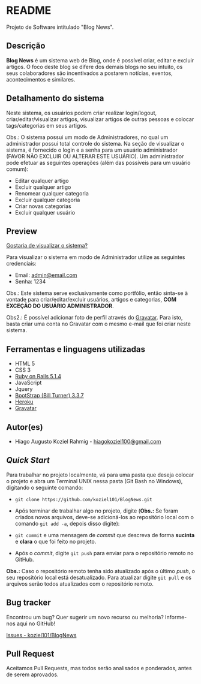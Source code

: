 # README

Projeto de Software intitulado "Blog News".  

Descrição
---------
**Blog News** é um sistema web de Blog, onde é possível criar, editar e excluir artigos. O foco deste blog se difere dos demais blogs no seu intuito, os seus colaboradores são incentivados a postarem notícias, eventos, acontecimentos e similares. 

## Detalhamento do sistema

Neste sistema, os usuários podem criar realizar login/logout, criar/editar/visualizar artigos, visualizar artigos de outras pessoas e colocar tags/categorias em seus artigos.

Obs.: O sistema possui um modo de Administradores, no qual um administrador possui total controle do sistema. Na seção de visualizar o sistema, é fornecido o login e a senha para um usuário administrador (FAVOR NÃO EXCLUIR OU ALTERAR ESTE USUÁRIO). Um administrador pode efetuar as seguintes operações (além das possíveis para um usuário comum):
* Editar qualquer artigo
* Excluir qualquer artigo
* Renomear qualquer categoria
* Excluir qualquer categoria
* Criar novas categorias
* Excluir qualquer usuário

## Preview

[Gostaria de visualizar o sistema?](https://blog-news.herokuapp.com/)

Para visualizar o sistema em modo de Administrador utilize as seguintes credenciais:
* Email: admin@email.com
* Senha: 1234

Obs.: Este sistema serve exclusivamente como portfólio, então sinta-se à vontade para criar/editar/excluir usuários, artigos e categorias, **COM EXCEÇÃO DO USUÁRIO ADMINISTRADOR**.

Obs2.: É possível adicionar foto de perfil através do [Gravatar](https://www.gravatar.com). Para isto, basta criar uma conta no Gravatar com o mesmo e-mail que foi criar neste sistema.

## Ferramentas e linguagens utilizadas

* HTML 5
* CSS 3
* [Ruby on Rails 5.1.4](http://rubyonrails.org/)
* JavaScript
* Jquery
* [BootStrap (Bill Turner) 3.3.7](https://getbootstrap.com/docs/3.3/)
* [Heroku](https://www.heroku.com/)
* [Gravatar](https://www.gravatar.com)

Autor(es)
-------
 * Hiago Augusto Koziel Rahmig - <hiagokoziel100@gmail.com>
 
*Quick Start*
-------------
Para trabalhar no projeto localmente, vá para uma pasta que deseja colocar o projeto e abra um Terminal UNIX nessa pasta (Git Bash no Windows), digitando o seguinte comando:

* `git clone https://github.com/koziel101/BlogNews.git`

* Após terminar de trabalhar algo no projeto, digite (**Obs.:** Se foram criados novos arquivos, deve-se adicioná-los ao repositório local com o comando `git add -a`, depois disso digite):

* `git commit` e uma mensagem de *commit* que descreva de forma **sucinta** e **clara** o que foi feito no projeto.

* Após o *commit*, digite `git push` para enviar para o repositório remoto no GitHub.

**Obs.:** Caso o repositório remoto tenha sido atualizado após o último *push*, o seu repositório local está desatualizado. Para atualizar digite `git pull` e os arquivos serão todos atualizados com o repositório remoto.


Bug tracker
-----------
Encontrou um bug? Quer sugerir um novo recurso ou melhoria? Informe-nos aqui no GitHub!

[Issues - koziel101/BlogNews](https://github.com/koziel101/BlogNews/issues)

Pull Request
------------
Aceitamos Pull Requests, mas todos serão analisados e ponderados, antes de serem aprovados.
